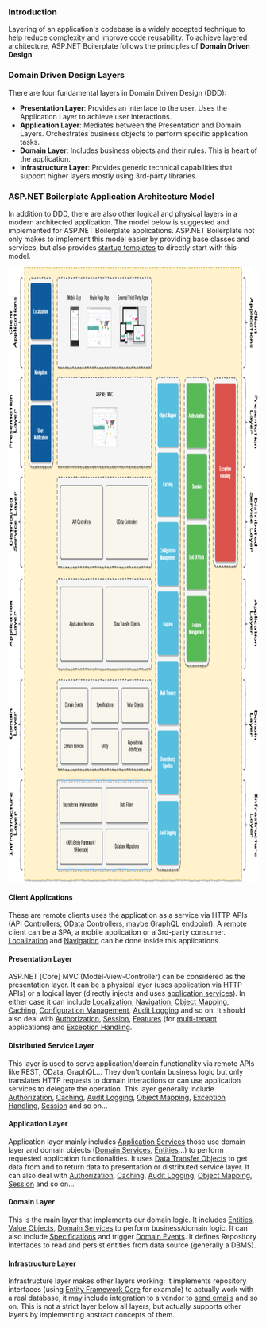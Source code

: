 ### Introduction

Layering of an application's codebase is a widely accepted technique to
help reduce complexity and improve code reusability. To achieve layered
architecture, ASP.NET Boilerplate follows the principles of **Domain
Driven Design**.

### Domain Driven Design Layers

There are four fundamental layers in Domain Driven Design (DDD):

-   **Presentation Layer**: Provides an interface to the user. Uses the
    Application Layer to achieve user interactions.
-   **Application Layer**: Mediates between the Presentation and Domain
    Layers. Orchestrates business objects to perform specific
    application tasks.
-   **Domain Layer**: Includes business objects and their rules. This is
    heart of the application.
-   **Infrastructure Layer**: Provides generic technical capabilities
    that support higher layers mostly using 3rd-party libraries.

### ASP.NET Boilerplate Application Architecture Model

In addition to DDD, there are also other logical and physical layers in
a modern architected application. The model below is suggested and
implemented for ASP.NET Boilerplate applications. ASP.NET Boilerplate
not only makes to implement this model easier by providing base classes
and services, but also provides [startup templates](/Templates) to
directly start with this model.

[<img src="images/abp-nlayer-architecture.png" alt="ASP.NET Boilerplate NLayer Architecture" class="img-thumbnail" width="1220" height="1236" />](https://raw.githubusercontent.com/aspnetboilerplate/aspnetboilerplate/master/doc/WebSite/images/abp-nlayer-architecture.png)

#### Client Applications

These are remote clients uses the application as a service via HTTP APIs
(API Controllers, [OData](OData-Integration.html) Controllers, maybe
GraphQL endpoint). A remote client can be a SPA, a mobile application or
a 3rd-party consumer. [Localization](Localization.html) and
[Navigation](Navigation.html) can be done inside this applications.

#### Presentation Layer

ASP.NET \[Core\] MVC (Model-View-Controller) can be considered as the
presentation layer. It can be a physical layer (uses application via
HTTP APIs) or a logical layer (directly injects and uses [application
services](Application-Services.html)). In either case it can include
[Localization](Localization.html), [Navigation](Navigation.html),
[Object Mapping](Object-To-Object-Mapping.html),
[Caching](Caching.html), [Configuration
Management](Setting-Management.html), [Audit
Logging](Audit-Logging.html) and so on. It should also deal with
[Authorization](Authorization.html), [Session](Abp-Session.html),
[Features](Feature-Management.html) (for
[multi-tenant](Multi-Tenancy.html) applications) and [Exception
Handling](Handling-Exceptions.html).

#### Distributed Service Layer

This layer is used to serve application/domain functionality via remote
APIs like REST, OData, GraphQL... They don't contain business logic but
only translates HTTP requests to domain interactions or can use
application services to delegate the operation. This layer generally
include [Authorization](Authorization.html), [Caching](Caching.html),
[Audit Logging](Audit-Logging.html), [Object
Mapping](Object-To-Object-Mapping.html), [Exception
Handling](Handling-Exceptions.html), [Session](Abp-Session.html) and so
on...

#### Application Layer

Application layer mainly includes [Application
Services](Application-Services.html) those use domain layer and domain
objects ([Domain Services](Domain-Services.html),
[Entities](Entities.html)...) to perform requested application
functionalities. It uses [Data Transfer
Objects](Data-Transfer-Objects.html) to get data from and to return data
to presentation or distributed service layer. It can also deal with
[Authorization](Authorization.html), [Caching](Caching.html), [Audit
Logging](Audit-Logging.html), [Object
Mapping](Object-To-Object-Mapping.html), [Session](Abp-Session.html) and
so on...

#### Domain Layer

This is the main layer that implements our domain logic. It includes
[Entities](Entities.html), [Value Objects](Value-Objects.html), [Domain
Services](Domain-Services.html) to perform business/domain logic. It can
also include [Specifications](Specifications.html) and trigger [Domain
Events](EventBus-Domain-Events.html). It defines Repository Interfaces
to read and persist entities from data source (generally a DBMS).

#### Infrastructure Layer

Infrastructure layer makes other layers working: It implements
repository interfaces (using [Entity Framework
Core](Entity-Framework-Core.html) for example) to actually work with a
real database, it may include integration to a vendor to [send
emails](Email-Sending.html) and so on. This is not a strict layer below
all layers, but actually supports other layers by implementing abstract
concepts of them.
